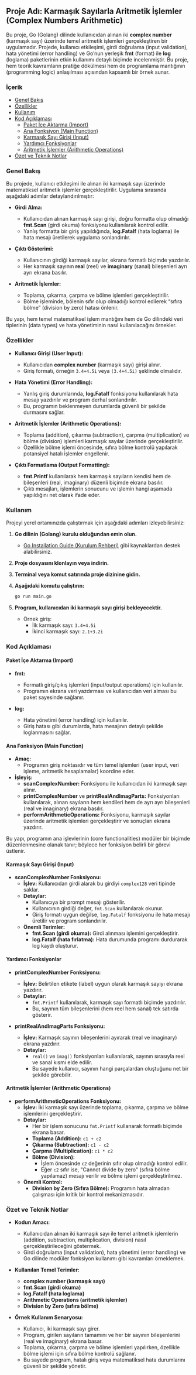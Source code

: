 ## Proje Adı: Karmaşık Sayılarla Aritmetik İşlemler (Complex Numbers Arithmetic)

Bu proje, Go (Golang) dilinde kullanıcıdan alınan iki **complex number** (karmaşık sayı) üzerinde temel aritmetik işlemleri gerçekleştiren bir uygulamadır. Projede, kullanıcı etkileşimi, girdi doğrulama (input validation), hata yönetimi (error handling) ve Go’nun yerleşik **fmt** (format) ile **log** (loglama) paketlerinin etkin kullanımı detaylı biçimde incelenmiştir. Bu proje, hem teorik kavramların pratiğe dökülmesi hem de programlama mantığının (programming logic) anlaşılması açısından kapsamlı bir örnek sunar.

### İçerik

- [Genel Bakış](#genel-bakış)
- [Özellikler](#özellikler)
- [Kullanım](#kullanım)
- [Kod Açıklaması](#kod-açıklaması)
  - [Paket İçe Aktarma (Import)](#paket-içe-aktarma-import)
  - [Ana Fonksiyon (Main Function)](#ana-fonksiyon-main-function)
  - [Karmaşık Sayı Girişi (Input)](#karmaşık-sayı-girişi-input)
  - [Yardımcı Fonksiyonlar](#yardımcı-fonksiyonlar)
  - [Aritmetik İşlemler (Arithmetic Operations)](#aritmetik-işlemler-arithmetic-operations)
- [Özet ve Teknik Notlar](#özet-ve-teknik-notlar)

### Genel Bakış

Bu projede, kullanıcı etkileşimi ile alınan iki karmaşık sayı üzerinde matematiksel aritmetik işlemler gerçekleştirilir. Uygulama sırasında aşağıdaki adımlar detaylandırılmıştır:

- **Girdi Alma:**

  - Kullanıcıdan alınan karmaşık sayı girişi, doğru formatta olup olmadığı **fmt.Scan** (girdi okuma) fonksiyonu kullanılarak kontrol edilir.
  - Yanlış formatta bir giriş yapıldığında, **log.Fatalf** (hata loglama) ile hata mesajı üretilerek uygulama sonlandırılır.

- **Çıktı Gösterimi:**
  - Kullanıcının girdiği karmaşık sayılar, ekrana formatlı biçimde yazdırılır.
  - Her karmaşık sayının **real** (reel) ve **imaginary** (sanal) bileşenleri ayrı ayrı ekrana basılır.
- **Aritmetik İşlemler:**
  - Toplama, çıkarma, çarpma ve bölme işlemleri gerçekleştirilir.
  - Bölme işleminde, bölenin sıfır olup olmadığı kontrol edilerek “sıfıra bölme” (division by zero) hatası önlenir.

Bu yapı, hem temel matematiksel işlem mantığını hem de Go dilindeki veri tiplerinin (data types) ve hata yönetiminin nasıl kullanılacağını örnekler.

### Özellikler

- **Kullanıcı Girişi (User Input):**
  - Kullanıcıdan **complex number** (karmaşık sayı) girişi alınır.
  - Giriş formatı, örneğin `3.4+4.5i` veya `(3.4+4.5i)` şeklinde olmalıdır.
- **Hata Yönetimi (Error Handling):**

  - Yanlış giriş durumlarında, **log.Fatalf** fonksiyonu kullanılarak hata mesajı yazdırılır ve program derhal sonlandırılır.
  - Bu, programın beklenmeyen durumlarda güvenli bir şekilde durmasını sağlar.

- **Aritmetik İşlemler (Arithmetic Operations):**

  - Toplama (addition), çıkarma (subtraction), çarpma (multiplication) ve bölme (division) işlemleri karmaşık sayılar üzerinde gerçekleştirilir.
  - Özellikle bölme işlemi öncesinde, sıfıra bölme kontrolü yapılarak potansiyel hatalı işlemler engellenir.

- **Çıktı Formatlama (Output Formatting):**
  - **fmt.Printf** kullanılarak hem karmaşık sayıların kendisi hem de bileşenleri (real, imaginary) düzenli biçimde ekrana basılır.
  - Çıktı mesajları, işlemlerin sonucunu ve işlemin hangi aşamada yapıldığını net olarak ifade eder.

### Kullanım

Projeyi yerel ortamınızda çalıştırmak için aşağıdaki adımları izleyebilirsiniz:

1. **Go dilinin (Golang) kurulu olduğundan emin olun.**
   - [Go Installation Guide (Kurulum Rehberi)](https://golang.org/doc/install) gibi kaynaklardan destek alabilirsiniz.
2. **Proje dosyasını klonlayın veya indirin.**
3. **Terminal veya komut satırında proje dizinine gidin.**
4. **Aşağıdaki komutu çalıştırın:**

   ```bash
   go run main.go
   ```

5. **Program, kullanıcıdan iki karmaşık sayı girişi bekleyecektir.**
   - Örnek giriş:
     - İlk karmaşık sayı: `3.4+4.5i`
     - İkinci karmaşık sayı: `2.1+3.2i`

### Kod Açıklaması

#### Paket İçe Aktarma (Import)

- **fmt:**

  - Formatlı giriş/çıkış işlemleri (input/output operations) için kullanılır.
  - Programın ekrana veri yazdırması ve kullanıcıdan veri alması bu paket sayesinde sağlanır.

- **log:**
  - Hata yönetimi (error handling) için kullanılır.
  - Giriş hatası gibi durumlarda, hata mesajının detaylı şekilde loglanmasını sağlar.

#### Ana Fonksiyon (Main Function)

- **Amaç:**
  - Programın giriş noktasıdır ve tüm temel işlemleri (user input, veri işleme, aritmetik hesaplamalar) koordine eder.
- **İşleyiş:**
  - **scanComplexNumber:** Fonksiyonu ile kullanıcıdan iki karmaşık sayı alınır.
  - **printComplexNumber** ve **printRealAndImagParts:** Fonksiyonları kullanılarak, alınan sayıların hem kendileri hem de ayrı ayrı bileşenleri (real ve imaginary) ekrana basılır.
  - **performArithmeticOperations:** Fonksiyonu, karmaşık sayılar üzerinde aritmetik işlemleri gerçekleştirir ve sonuçları ekrana yazdırır.

Bu yapı, programın ana işlevlerinin (core functionalities) modüler bir biçimde düzenlenmesine olanak tanır; böylece her fonksiyon belirli bir görevi üstlenir.

#### Karmaşık Sayı Girişi (Input)

- **scanComplexNumber Fonksiyonu:**
  - **İşlev:** Kullanıcıdan girdi alarak bu girdiyi `complex128` veri tipinde saklar.
  - **Detaylar:**
    - Kullanıcıya bir prompt mesajı gösterilir.
    - Kullanıcının girdiği değer, `fmt.Scan` kullanılarak okunur.
    - Giriş formatı uygun değilse, `log.Fatalf` fonksiyonu ile hata mesajı üretilir ve program sonlandırılır.
  - **Önemli Terimler:**
    - **fmt.Scan (girdi okuma):** Girdi alınması işlemini gerçekleştirir.
    - **log.Fatalf (hata fırlatma):** Hata durumunda programı durdurarak log kaydı oluşturur.

#### Yardımcı Fonksiyonlar

- **printComplexNumber Fonksiyonu:**

  - **İşlev:** Belirtilen etikete (label) uygun olarak karmaşık sayıyı ekrana yazdırır.
  - **Detaylar:**
    - `fmt.Printf` kullanılarak, karmaşık sayı formatlı biçimde yazdırılır.
    - Bu, sayının tüm bileşenlerini (hem reel hem sanal) tek satırda gösterir.

- **printRealAndImagParts Fonksiyonu:**
  - **İşlev:** Karmaşık sayının bileşenlerini ayırarak (real ve imaginary) ekrana yazdırır.
  - **Detaylar:**
    - `real()` ve `imag()` fonksiyonları kullanılarak, sayının sırasıyla reel ve sanal kısmı elde edilir.
    - Bu sayede kullanıcı, sayının hangi parçalardan oluştuğunu net bir şekilde görebilir.

#### Aritmetik İşlemler (Arithmetic Operations)

- **performArithmeticOperations Fonksiyonu:**
  - **İşlev:** İki karmaşık sayı üzerinde toplama, çıkarma, çarpma ve bölme işlemlerini gerçekleştirir.
  - **Detaylar:**
    - Her bir işlem sonucunu `fmt.Printf` kullanarak formatlı biçimde ekrana basar.
    - **Toplama (Addition):** `c1 + c2`
    - **Çıkarma (Subtraction):** `c1 - c2`
    - **Çarpma (Multiplication):** `c1 * c2`
    - **Bölme (Division):**
      - İşlem öncesinde `c2` değerinin sıfır olup olmadığı kontrol edilir.
      - Eğer `c2` sıfır ise, "Cannot divide by zero" (sıfıra bölme yapılamaz) mesajı verilir ve bölme işlemi gerçekleştirilmez.
  - **Önemli Kontrol:**
    - **Division by Zero (Sıfıra Bölme):** Programın hata almadan çalışması için kritik bir kontrol mekanizmasıdır.

### Özet ve Teknik Notlar

- **Kodun Amacı:**

  - Kullanıcıdan alınan iki karmaşık sayı ile temel aritmetik işlemlerin (addition, subtraction, multiplication, division) nasıl gerçekleştirileceğini göstermek.
  - Girdi doğrulama (input validation), hata yönetimi (error handling) ve Go dilinde modüler fonksiyon kullanımı gibi kavramları örneklemek.

- **Kullanılan Temel Terimler:**
  - **complex number (karmaşık sayı)**
  - **fmt.Scan (girdi okuma)**
  - **log.Fatalf (hata loglama)**
  - **Arithmetic Operations (aritmetik işlemler)**
  - **Division by Zero (sıfıra bölme)**
- **Örnek Kullanım Senaryosu:**
  - Kullanıcı, iki karmaşık sayı girer.
  - Program, girilen sayıların tamamını ve her bir sayının bileşenlerini (real ve imaginary) ekrana basar.
  - Toplama, çıkarma, çarpma ve bölme işlemleri yapılırken, özellikle bölme işlemi için sıfıra bölme kontrolü sağlanır.
  - Bu sayede program, hatalı giriş veya matematiksel hata durumlarını güvenli bir şekilde yönetir.
